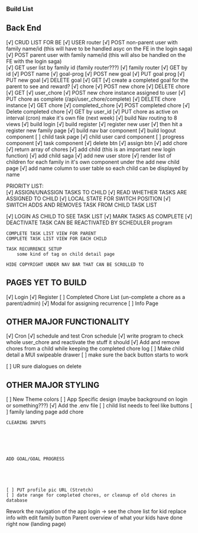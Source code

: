 ### Build List

## Back End
[√] CRUD LIST FOR BE
    [√] USER router
       [√] POST non-parent user with family name/id (this will have to be handled asyc on the FE in the login saga)
       [√] POST parent user with family name/id (this will also be handled on the FE with the login saga)     
       [√] GET user list by family id (family router???)
    [√] family router
        [√] GET by id
        [√] POST name
        <!-- how do I assign that family ID when registering??? -->
    [√] goal-prog
        [√] POST new goal
        [√] PUT goal prog
        [√] PUT new goal
        [√] DELETE goal
        [√] GET
    [√] create a completed goal for the parent to see and reward?
    [√] chore
        [√] POST new chore
        [√] DELETE chore
        [√] GET
    [√] user_chore
        [√] POST new chore instance assigned to user
        [√] PUT chore as complete (/api/user_chore/complete)
        [√] DELETE chore instance
        [√] GET chore
    [√] completed_chore
        [√] POST completed chore
        [√] Delete completed chore
        [√] GET by user_id
    [√] PUT chore as active on interval (cron) make it's own file (next week)
    [√] build Nav routing to 8 views
    [√] build login
    [√] build register 
            [√] register new user
            [√] then hit a register new family page
    [√] build nav bar component
    [√] build logout component
    [ ] child task page
        [√] child user card component
            [ ] progress component 
        [√] task component
            [√] delete btn
            [√] assign btn
    [√] add chore
    [√] return array of chores
        [√] add child (this is an important new login function)
        [√] add child saga
        [√] add new user store
        [√] render list of children for each family in it's own component under the add new child page
        [√] add name column to user table so each child can be displayed by name


PRIORITY LIST:    
   [√] ASSIGN/UNASSIGN TASKS TO CHILD
   [√] READ WHETHER TASKS ARE ASSIGNED TO CHILD
   [√] LOCAL STATE FOR SWITCH POSITION
   [√]   SWITCH ADDS AND REMOVES TASK FROM CHILD TASK LIST

        
   [√] LOGIN AS CHILD TO SEE TASK LIST
   [√] MARK TASKS AS COMPLETE
   [√]     DEACTIVATE TASK
        CAN BE REACTIVATED BY SCHEDULER program

    
    COMPLETE TASK LIST VIEW FOR PARENT
    COMPLETE TASK LIST VIEW FOR EACH CHILD

    TASK RECURRENCE SETUP
        some kind of tag on child detail page

    HIDE COPYRIGHT UNDER NAV BAR THAT CAN BE SCROLLED TO

        

## PAGES YET TO BUILD
[√] Login
[√] Register
[ ] Completed Chore List (un-complete a chore as a parent/admin)
[√] Modal for assigning recurrence
[ ] Info Page

## OTHER MAJOR FUNCTIONALITY
[√] Cron
    [√] schedule and test Cron schedule
    [√] write program to check whole user_chore and reactivate the stuff it should
[√] Add and remove chores from a child while keeping the completed chore log
[ ] Make child detail a MUI swipeable drawer 
[ ] make sure the back button starts to work

[ ] UR sure dialogues on delete

## OTHER MAJOR STYLING
[ ] New Theme colors
[ ] App Specific design (maybe background on login or something???)
[√] Add the .env file
[ ] child list needs to feel like buttons
[ ] family landing page add chore






   
    CLEARING INPUTS






    ADD GOAL/GOAL PROGRESS
    




    [ ] PUT profile pic URL (Stretch)
    [ ] date range for completed chores, or cleanup of old chores in database

Rework the navigation of the app
    login -> see the chore list for kid
    replace info with edit family button
    Parent overview of what your kids have done right now (landing page)

